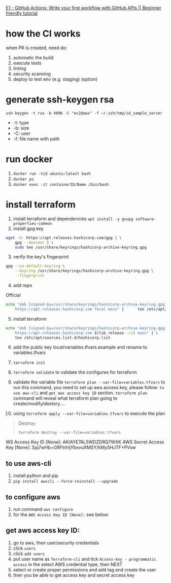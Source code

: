 [E1 - GitHub Actions: Write your first workflow with GitHub APIs || Beginner friendly tutorial](https://www.youtube.com/watch?v=-hVG9z0fCac&list=PLArH6NjfKsUhvGHrpag7SuPumMzQRhUKY&index=1)

# how the CI works

when PR is created, need do:
1. automatic the build
2. execute tests
3. linting
4. security scanning
5. deploy to test env (e.g. staging) (option)


# generate ssh-keygen rsa
`ssh-keygen -t rsa -b 4096 -C "ec2@aws" -f ~/.ssh/tmp/id_sample_server`

- -t: type
- -b: size
- -C: user
- -f: file name with path

# run docker 
1. `docker run -tid ubuntu:latest bash`
2. `docker ps`
3. `docker exec -it containerID/Name /bin/bash`

# install terraform
1. install terraform and dependencies
`apt install -y gnupg software-properties-common`
2. install gpg key
```bash
wget -O- https://apt.releases.hashicorp.com/gpg | \
    gpg --dearmor | \
    sudo tee /usr/share/keyrings/hashicorp-archive-keyring.gpg
```
3. verify the key's fingerprint
```bash
gpg --no-default-keyring \
    --keyring /usr/share/keyrings/hashicorp-archive-keyring.gpg \
    --fingerprint
```

4. add repo

Official
```bash
echo "deb [signed-by=/usr/share/keyrings/hashicorp-archive-keyring.gpg] \
    https://apt.releases.hashicorp.com focal main" |      tee /etc/apt/sources.list.d/hashicorp.list
```    

5. install terraform
```bash
echo "deb [signed-by=/usr/share/keyrings/hashicorp-archive-keyring.gpg] \
    https://apt.releases.hashicorp.com $(lsb_release -cs) main" | \
    tee /etc/apt/sources.list.d/hashicorp.list
```
6. add the public key local/variables.tfvars.example and rename to variables.tfvars

7. `terraform init`

8. `terraform validate` to validate the configures for terraform

9. validate the variable file `terraform plan --var-file=variables.tfvars` to run this command, you need to set up aws access key, please follow: `to use aws-cli` and `get aws access key ID` section. `terraform plan` command will reveal what terraform plan going to create/modify/destory....
10. using `terraform apply --var-file=variables.tfvars` to execute the plan


>Destroy: 
>
> `terraform destroy --var-file=variables.tfvars`

WS Access Key ID [None]: AKIAYE7AL5WDZDRQ7WXK
AWS Secret Access Key [None]: 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


## to use aws-cli
1. install python and pip
2. `pip install awscli --force-reinstall --upgrade`

## to configure aws
1. run command `aws configure`
2. for the `AWS Access Key ID [None]:` see below:

## get aws access key ID:
1. go to aws, then user/security credentials
2. click `users`
3. click `add users`
4. put user name as `ferraform-cli` and tick `Access-key - programmatic access` in the select AWS credential type, then NEXT
5. select or create proper permissions and add tag and create the user
6. then you be able to get access key and secret access key 


